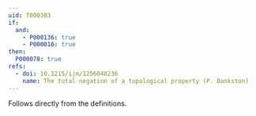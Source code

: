 ```yaml
---
uid: T000303
if:
  and:
    - P000136: true
    - P000016: true
then:
  P000078: true
refs:
  - doi: 10.1215/ijm/1256048236
    name: The total negation of a topological property (P. Bankston)
---
```


Follows directly from the definitions.
